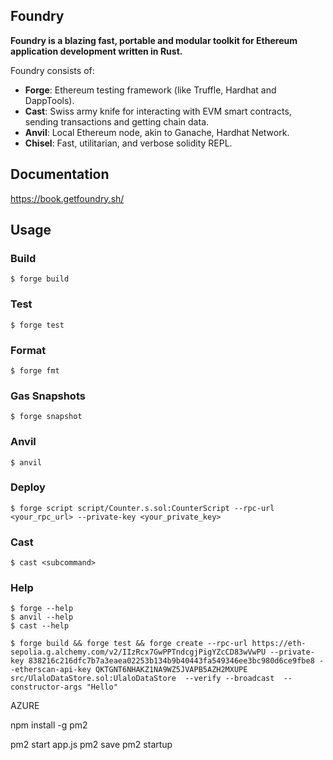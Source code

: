 ## Foundry

**Foundry is a blazing fast, portable and modular toolkit for Ethereum application development written in Rust.**

Foundry consists of:

-   **Forge**: Ethereum testing framework (like Truffle, Hardhat and DappTools).
-   **Cast**: Swiss army knife for interacting with EVM smart contracts, sending transactions and getting chain data.
-   **Anvil**: Local Ethereum node, akin to Ganache, Hardhat Network.
-   **Chisel**: Fast, utilitarian, and verbose solidity REPL.

## Documentation

https://book.getfoundry.sh/

## Usage

### Build

```shell
$ forge build
```

### Test

```shell
$ forge test
```

### Format

```shell
$ forge fmt
```

### Gas Snapshots

```shell
$ forge snapshot
```

### Anvil

```shell
$ anvil
```

### Deploy

```shell
$ forge script script/Counter.s.sol:CounterScript --rpc-url <your_rpc_url> --private-key <your_private_key>
```

### Cast

```shell
$ cast <subcommand>
```

### Help

```shell
$ forge --help
$ anvil --help
$ cast --help
```

```shell
$ forge build && forge test && forge create --rpc-url https://eth-sepolia.g.alchemy.com/v2/IIzRcx7GwPPTndcgjPigYZcCD83wVwPU --private-key 838216c216dfc7b7a3eaea02253b134b9b40443fa549346ee3bc980d6ce9fbe8 --etherscan-api-key QKTGNT6NHAKZ1NA9WZ5JVAPB5AZH2MXUPE src/UlaloDataStore.sol:UlaloDataStore  --verify --broadcast  --constructor-args "Hello"
```

AZURE

npm install -g pm2

pm2 start app.js
pm2 save
pm2 startup
